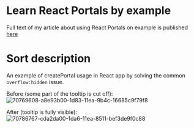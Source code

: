# Learn React Portals by example
Full text of my article about using React Portals on example is published [here](https://blog.logrocket.com/learn-react-portals-by-example/)

# Sort description
An example of createPortal usage in React app by solving the common `overflow:hidden` issue.

Before (some part of the tooltip is cut off):
![70769608-a8e93b00-1d83-11ea-9b4c-16685c9f79f8](https://user-images.githubusercontent.com/22643362/70879529-2492f400-1fdf-11ea-9086-5ec520a57662.png)

After (tooltip is fully visible): 
![70786767-cda2da00-1da6-11ea-8511-bef3de9f0c88](https://user-images.githubusercontent.com/22643362/70879530-252b8a80-1fdf-11ea-80e5-3cfccb0a1077.png)
